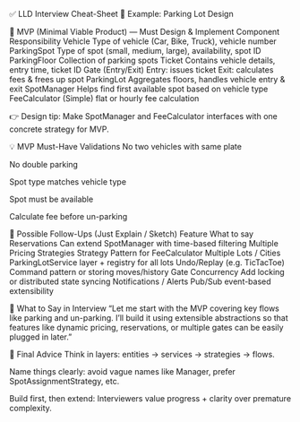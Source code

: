 ✅ LLD Interview Cheat-Sheet
🚗 Example: Parking Lot Design

🥇 MVP (Minimal Viable Product) — Must Design & Implement
Component Responsibility
Vehicle Type of vehicle (Car, Bike, Truck), vehicle number
ParkingSpot Type of spot (small, medium, large), availability, spot ID
ParkingFloor Collection of parking spots
Ticket Contains vehicle details, entry time, ticket ID
Gate (Entry/Exit) Entry: issues ticket
Exit: calculates fees & frees up spot
ParkingLot Aggregates floors, handles vehicle entry & exit
SpotManager Helps find first available spot based on vehicle type
FeeCalculator (Simple) flat or hourly fee calculation

👉 Design tip: Make SpotManager and FeeCalculator interfaces with one concrete strategy for MVP.

💡 MVP Must-Have Validations
No two vehicles with same plate

No double parking

Spot type matches vehicle type

Spot must be available

Calculate fee before un-parking

🌱 Possible Follow-Ups (Just Explain / Sketch)
Feature What to say
Reservations Can extend SpotManager with time-based filtering
Multiple Pricing Strategies Strategy Pattern for FeeCalculator
Multiple Lots / Cities ParkingLotService layer + registry for all lots
Undo/Replay (e.g. TicTacToe) Command pattern or storing moves/history
Gate Concurrency Add locking or distributed state syncing
Notifications / Alerts Pub/Sub event-based extensibility

💬 What to Say in Interview
“Let me start with the MVP covering key flows like parking and un-parking. I’ll build it using extensible abstractions so that features like dynamic pricing, reservations, or multiple gates can be easily plugged in later.”

🎯 Final Advice
Think in layers: entities → services → strategies → flows.

Name things clearly: avoid vague names like Manager, prefer SpotAssignmentStrategy, etc.

Build first, then extend: Interviewers value progress + clarity over premature complexity.
